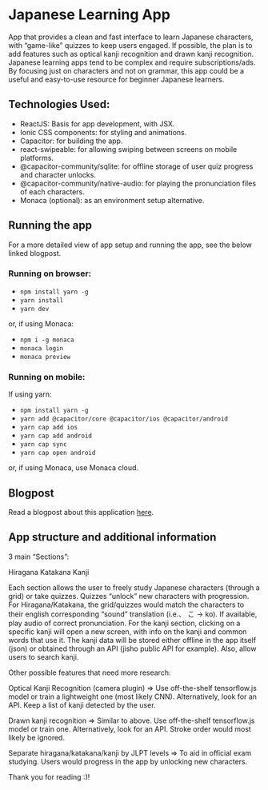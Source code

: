 # Japanese Learning App

App that provides a clean and fast interface to learn Japanese characters, with “game-like” quizzes to keep users engaged. If possible, the plan is to add features such as optical kanji recognition and drawn kanji recognition. Japanese learning apps tend to be complex and require subscriptions/ads. By focusing just on characters and not on grammar, this app could be a useful and easy-to-use resource for beginner Japanese learners.

## Technologies Used:

- ReactJS: Basis for app development, with JSX.
- Ionic CSS components: for styling and animations.
- Capacitor: for building the app.
- react-swipeable: for allowing swiping between screens on mobile platforms.
- @capacitor-community/sqlite: for offline storage of user quiz progress and character unlocks.
- @capacitor-community/native-audio: for playing the pronunciation files of each characters.
- Monaca (optional): as an environment setup alternative.

## Running the app

For a more detailed view of app setup and running the app, see the below linked blogpost.

### Running on browser:

- `npm install yarn -g`
- `yarn install`
- `yarn dev`

or, if using Monaca:

- `npm i -g monaca`
- `monaca login`
- `monaca preview`

### Running on mobile:

If using yarn:

- `npm install yarn -g`
- `yarn add @capacitor/core @capacitor/ios @capacitor/android`
- `yarn cap add ios`
- `yarn cap add android`
- `yarn cap sync`
- `yarn cap open android`

or, if using Monaca, use Monaca cloud.

## Blogpost

Read a blogpost about this application [here](https://medium.com/the-web-tub/making-a-simple-japanese-character-learning-app-w-capacitor-reactjs-and-ionic-af4dcc73bff6).

## App structure and additional information

3 main “Sections”:

Hiragana
Katakana
Kanji

Each section allows the user to freely study Japanese characters (through a grid) or take quizzes. Quizzes “unlock” new characters with progression.
For Hiragana/Katakana, the grid/quizzes would match the characters to their english corresponding “sound” translation (i.e.、 こ -> ko). If available, play audio of correct pronunciation.
For the kanji section, clicking on a specific kanji will open a new screen, with info on the kanji and common words that use it. The kanji data will be stored either offline in the app itself (json) or obtained through an API (jisho public API for example). Also, allow users to search kanji.

Other possible features that need more research: 

Optical Kanji Recognition (camera plugin) => Use off-the-shelf tensorflow.js model or train a lightweight one (most likely CNN). Alternatively, look for an API. Keep a list of kanji detected by the user.

Drawn kanji recognition => Similar to above. Use off-the-shelf tensorflow.js model or train one. Alternatively, look for an API. Stroke order would most likely be ignored.

Separate hiragana/katakana/kanji by JLPT levels => To aid in official exam studying. Users would progress in the app by unlocking new characters.

Thank you for reading :)!
